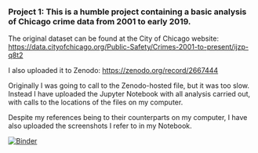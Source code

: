 ### Project 1: This is a humble project containing a basic analysis of Chicago crime data from 2001 to early 2019.

The original dataset can be found at the City of Chicago website: 
https://data.cityofchicago.org/Public-Safety/Crimes-2001-to-present/ijzp-q8t2

I also uploaded it to Zenodo: 
https://zenodo.org/record/2667444

Originally I was going to call to the Zenodo-hosted file, but it was too slow. Instead I have uploaded the Jupyter Notebook with all analysis carried out, with calls to the locations of the files on my computer.

Despite my references being to their counterparts on my computer, I have also uploaded the screenshots I refer to in my Notebook.

[![Binder](https://mybinder.org/badge_logo.svg)](https://mybinder.org/v2/gh/biof309/spring2019-solo-project-shuzhang96/tree/master/Project1-Chicago-Crime-Data/master)
